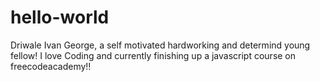 # hello-world
Driwale Ivan George, a self motivated hardworking and determind young fellow! I love Coding and currently finishing up a javascript course on freecodeacademy!!

